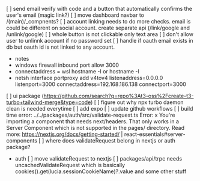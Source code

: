 [ ] send email verify with code and a button that automatically confirms the user's email (magic link?)
[ ] move dashboard navbar to /(main)/_compnents?
[ ] account linking needs to do more checks. email is could be different on social account. create separate api (/link/google and /unlink/google)
[ ] whole button is not clickable only text area
[ ] don't allow user to unlinnk account if no password set
[ ] handle if oauth email exists in db but oauth id is not linked to any account.


- notes
- windows firewall inbound port allow 3000
- connectaddress = wsl hostname -I or hostname -I
- netsh interface portproxy add v4tov4 listenaddress=0.0.0.0 listenport=3000 connectaddress=192.168.186.138 connectport=3000

[ ] ui package (https://github.com/search?q=repo%3At3-oss%2Fcreate-t3-turbo+tailwind-merge&type=code)
[ ] figure out why npx turbo daemon clean is needed everytime
[ ] add expo
[ ] update github workflows
[ ] build time error:  ../../packages/auth/src/validate-request.ts
    Error: 
    x You're importing a component that needs next/headers. That only works in a Server Component which is not supported in the pages/ directory. Read more: https://nextjs.org/docs/getting-started/
    | react-essentials#server-components
[ ] where does validateRequest belong in nextjs or auth package?

- auth
[ ] move validateRequest to nextjs
[ ] packages/api/trpc needs uncachedValidateRequest which is basically cookies().get(lucia.sessionCookieName)?.value and some other stuff